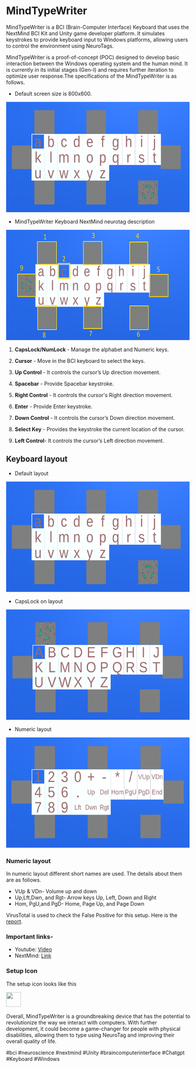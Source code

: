 # MindTypeWriter
MindTypeWriter is a BCI (Brain-Computer Interface) Keyboard that uses the NextMind BCI Kit and Unity game developer platform. It simulates keystrokes to provide keyboard input to Windows platforms, allowing users to control the environment using NeuroTags.

MindTypeWriter is a proof-of-concept (POC) designed to develop basic interaction between the Windows operating system and the human mind. It is currently in its initial stages (Gen-I) and requires further iteration to optimize user response.The specifications of the MindTypeWriter is as follows.

- Default screen size is 800x600.
<img src="https://github.com/solothinker/MindTypeWriter/blob/main/Data/DefaultKeyBoard.png" width="500" height="300" />


- MindTypeWriter Keyboard NextMind neurotag description
<img src="https://github.com/solothinker/MindTypeWriter/blob/main/Data/KeyDescriptions.png" width="500" height="300" />

1. __CapsLock/NumLock__ - Manage the alphabet and Numeric keys.

2. __Cursor__ - Move in the BCI keyboard to select the keys.

3. __Up Control__ - It controls the cursor’s Up direction movement.

4. __Spacebar__ - Provide Spacebar keystroke.

5. __Right Control__ - It controls the cursor's Right direction movement.

6. __Enter__ - Provide Enter keystroke.

7. __Down Control__ - It controls the cursor’s Down direction movement.

8. __Select Key__ - Provides the keystroke the current location of the cursor.

9. __Left Control__- It controls the cursor’s Left direction movement.


## Keyboard layout

- Default layout
<img src="https://github.com/solothinker/MindTypeWriter/blob/main/Data/DefaultKeyBoard.png" width="500" height="300" />

- CapsLock on layout
<img src="https://github.com/solothinker/MindTypeWriter/blob/main/Data/CapsLockOnKeyBoard.png" width="500" height="300" />

- Numeric layout
<img src="https://github.com/solothinker/MindTypeWriter/blob/main/Data/NumericKeyBoard.png" width="500" height="300" />

### Numeric layout
In numeric layout different short names are used. The details about them are as follows.

- VUp & VDn- Volume up and down
- Up,Lft,Dwn, and Rgt- Arrow keys Up, Left, Down and Right
- Hom, PgU,and PgD- Home, Page Up, and Page Down 

VirusTotal is used to check the False Positive for this setup. Here is the [report](https://www.virustotal.com/gui/file/7872f3506cfad62883b5a0cb2828e3e93064d58580ff968cdf28e82733522dd3?nocache=1).

### Important links-
- Youtube: [Video]()
- NextMind: [Link](https://github.com/Snapchat/NextMind)

### Setup Icon
The setup icon looks like this

<img src="https://github.com/solothinker/MindTypeWriter/blob/main/Data/IcoFile.ico" width="40" height="40" />

Overall, MindTypeWriter is a groundbreaking device that has the potential to revolutionize the way we interact with computers. With further development, it could become a game-changer for people with physical disabilities, allowing them to type using NeuroTag and improving their overall quality of life.

#bci #neuroscience #nextmind #Unity #braincomputerinterface #Chatgpt #Keyboard #Windows 
